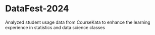 # DataFest-2024
Analyzed student usage data from CourseKata to enhance the learning experience in statistics and data science classes
